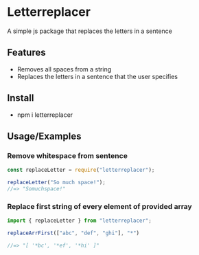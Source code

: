 
# Letterreplacer

A simple js package that replaces the letters in a sentence

## Features
- Removes all spaces from a string
- Replaces the letters in a sentence that the user specifies

## Install
- npm i letterreplacer

## Usage/Examples

### Remove whitespace from sentence
```javascript
const replaceLetter = require("letterreplacer");

replaceLetter("So much space!");
//=> "Somuchspace!"
```
### Replace first string of every element of provided array
```javascript
import { replaceLetter } from "letterreplacer";

replaceArrFirst(["abc", "def", "ghi"], "*")

//=> "[ '*bc', '*ef', '*hi' ]"
```
